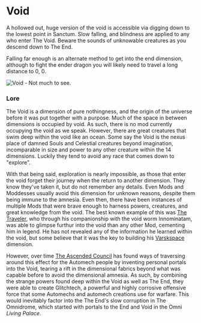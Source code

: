 # Void

A hollowed out, huge version of the void is accessible via digging down to the lowest point in Sanctum. Slow falling, and blindness are applied to any who enter The Void. Beware the sounds of unknowable creatures as you descend down to The End.

Falling far enough is an alternate method to get into the end dimension, although to fight the ender dragon you will likely need to travel a long distance to 0, 0.

![Void - Not much to see.](../../../.gitbook/assets/Void\_photo.webp)

### Lore

The Void is a dimension of pure nothingness, and the origin of the universe before it was put together with a purpose. Much of the space in between dimensions is occupied by void. As such, there is no mod currently occupying the void as we speak. However, there are great creatures that swim deep within the void like an ocean. Some say the Void is the nexus place of damned Souls and Celestial creatures beyond imagination, incomparable in size and power to any other creature within the 14 dimensions. Luckily they tend to avoid any race that comes down to "explore".&#x20;

With that being said, exploration is nearly impossible, as those that enter the void forget their journey when the return to another dimension. They know they've taken it, but do not remember any details. Even Mods and Moddesses usually avoid this dimension for unknown reasons, despite them being immune to the amnesia. Even then, there have been instances of multiple Mods that were brave enough to harness powers, creatures, and great knowledge from the void. The best known example of this was [The Traveler](../mods-and-gods/the-traveler.md#innominatam-the-cosmic-tunneller), who through his companionship with the void worm Innominatam, was able to glimpse furthur into the void than any other Mod, cementing him in legend. He has not revealed any of the information he learned within the void, but some believe that it was the key to building his [Varskspace](glacium-panacea-the-brine-varskspace.md#varskspace) dimension.

However, over time [The Ascended Council](../mods-and-gods/the-ascended-council.md) has found ways of traversing around this effect for the Automech people by inventing personal portals into the Void, tearing a rift in the dimensional fabrics beyond what was capable before to avoid the dimensional amnesia. As such, by combining the strange powers found deep within the Void as well as The End, they were able to create Glitchtech, a powerful and highly corrosive offensive force that some Automechs and automech creations use for warfare. This would inevitably factor into the The End's slow corruption in The Omnidrome, which started with portals to the End and Void in the Omni _Living Palace_.
